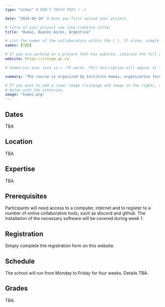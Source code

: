 ```yaml
---
type: "sites" # DON'T TOUCH THIS ! :)

date: "2024-05-10" # Date you first upload your project.

# Title of your project (we like creative title)
title: "Humai, Buenos Aires, Argentina"

# List the names of the collaborators within the [ ]. If alone, simple put your name within []
names: [TBD]

# If you are working on a project that has website, indicate the full url including "https://" below or leave it empty.
website: https://criugm.qc.ca

# Summarize your site in < ~75 words. This description will appear at the top of your page and on the list page with other sites..

summary: "The course is organized by Instituto Humai, organization focused on AI for Social Good in LATAM, Iberá, Nuñez, Ciudad Autónoma de Buenos Aires."

# If you want to add a cover image (listpage and image in the right), add it to your directory and indicate the name
# below with the extension.
image: "humai.png"
---
```


## Dates
TBA

## Location
TBA

## Expertise
TBA

## Prerequisites
Participants will need access to a computer, internet and to register to a number of online collaborative tools, such as discord and github. The installation of the necessary software will be covered during week 1.

## Registration
Simply complete the registration form on this website.

## Schedule
The school will run from Monday to Friday for four weeks. Details TBA.

## Grades
TBA.
